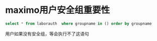 # maximo用户安全组重要性  

```Sql
select * from laborauth  where groupname in () order by groupname

```
用户如果没有安全组，等会执行不了这语句
